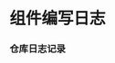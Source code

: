 # 组件编写日志

### 仓库日志记录
<div class="demo-box">
  <div class="demo-block" style="margin: 30px;">
    <wzc_timeline>
        <wzc_timeline_option key="20" timestamp="时间日志" size="20px" >
            <div v-html="`<p>组件编写</p>`"></div>
        </wzc_timeline_option>
         <wzc_timeline_option key="22" timestamp="Feb 3, 2021 (2021年 2月 3日)" size="16px" icon="fa-window-restore">
            <div v-html="`<p>input组件编写完成，更新发布npm组件至1.0.4版本</p>`"></div>
        </wzc_timeline_option>
        <wzc_timeline_option key="21" timestamp="Feb 2, 2021 (2021年 2月 2日)" size="16px" icon="fa-user-o">
            <div v-html="`<p>开始编写input输入框，使用v-model进行双向绑定</p> `"></div>
        </wzc_timeline_option>
        <wzc_timeline_option key="19" timestamp="Feb 1, 2021 (2021年 2月 1日)" size="16px" icon="fa-eyedropper">
            <div v-html="`<p>将组件发布到npm，并适配markdown文件中的组件使用</p>
            <p>更新npm中组件，使得element-resize-detector不需要独立下载</p>
            <p>配置markdown解析，使得markdown中可以插入组件标签</p>`"></div>
        </wzc_timeline_option>
        <wzc_timeline_option key="18" timestamp="Jan 31, 2021 (2021年 1月 31日)" size="16px" icon="fa-history">
            <div v-html="`<p>完成折叠组件，图片播放组件</p>`"></div>
        </wzc_timeline_option>
        <wzc_timeline_option key="17" timestamp="Jan 28, 2021 (2021年 1月 28日)" size="16px" icon="fa-cutlery">
            <div v-html="`<p>折叠窗口编写</p>
            <p>增加一个分割线竖直显示例子</p>`"></div>
        </wzc_timeline_option>
        <wzc_timeline_option key="16" timestamp="Jan 27, 2021 (2021年 1月 27日)" size="16px" icon="fa-crosshairs">
            <div v-html="`<p>编写分割线组件</p><p>分割线组件完成，修改时间轴组件名称</p>`"></div>
        </wzc_timeline_option>
        <wzc_timeline_option key="15" timestamp="Jan 26, 2021 (2021年 1月 26日)" size="16px" icon="fa-cogs">
            <div v-html="`<p>时间轴组件编写即将完成</p><p>完成时间轴组件</p>`"></div>
        </wzc_timeline_option>
        <wzc_timeline_option key="14" timestamp="Jan 25, 2021 (2021年 1月 25日)" size="16px" icon="fa-cloud-upload">
            <div v-html="`<p>滑块组件完成，开始时间线组件</p>`"></div>
        </wzc_timeline_option>
        <wzc_timeline_option key="13" timestamp="Jan 24, 2021 (2021年 1月 24日)" size="16px" icon="fa-cubes">
            <div v-html="`<p>完成colorPicker颜色选择器组件</p>
            <p>开始编写slider滑块组件</p>`"></div>
        </wzc_timeline_option>
        <wzc_timeline_option key="12" timestamp="Jan 22, 2021 (2021年 1月 22日)" size="16px" icon="fa-comments-o">
            <div v-html="`<p>颜色选择器</p>`"></div>
        </wzc_timeline_option>
        <wzc_timeline_option key="11" timestamp="Jan 21, 2021 (2021年 1月 21日)" size="16px" icon="fa-cc">
            <div v-html="`<p>颜色选择器组件提升，颜色选择器编写</p>`"></div>
        </wzc_timeline_option>
        <wzc_timeline_option key="10" timestamp="Jan 20, 2021 (2021年 1月 20日)" size="16px" icon="fa-check">
            <div v-html="`<p>继续编写颜色选择器组件</p>`"></div>
        </wzc_timeline_option>
        <wzc_timeline_option key="9" timestamp="Jan 19, 2021 (2021年 1月 19日)" size="16px" icon="fa-certificate">
            <div v-html="`<p>开始搭建折叠面板collapse</p>
            <p>开始搭建颜色选择器colorpicker</p>
            <p>完善组件页面日志vue-router的路由</p>`"></div>
        </wzc_timeline_option>
        <wzc_timeline_option key="8" timestamp="Jan 17, 2021 (2021年 1月 14日)" size="16px" icon="fa-cloud">
            <div v-html="`<p>完成switch开关组件</p>`"></div>
        </wzc_timeline_option>
        <wzc_timeline_option key="7" timestamp="Jan 16, 2021 (2021年 1月 16日)" size="16px" icon="fa-child">
            <div v-html="`<p>switch开关组件编写</p>`"></div>
        </wzc_timeline_option>
        <wzc_timeline_option key="6" timestamp="Jan 15, 2021 (2021年 1月 15日)" size="16px" icon="fa-bolt">
            <div v-html="`<p>按钮组件完成，添加按钮点击加载样式和禁用按钮样式</p>`"></div>
        </wzc_timeline_option>
        <wzc_timeline_option key="5" timestamp="Jan 14, 2021 (2021年 1月 14日)" size="16px" icon="fa-car">
            <div v-html="`<p>新增按钮组件</p>`"></div>
        </wzc_timeline_option>
        <wzc_timeline_option key="4" timestamp="Jan 13, 2021 (2021年 1月 13日)" size="16px" icon="fa-beer">
            <div v-html="`<p>下一步准备写按钮组件</p>
            <p>select组件完成</p>`"></div>
        </wzc_timeline_option>
        <wzc_timeline_option key="3" timestamp="Jan 12, 2021 (2021年 1月 12日)" size="16px" icon="fa-wpexplorer">
            <div v-html="`<p>修改选择器</p>
            <p>更新完成选择器组件</p>
            <p>2021/1/12 更新，添加新组件</p>
            <p>markdown文件解析显示尝试，为之后markdown文件显示到页面进行准备，选择使用font-awesome图标库，以及markdown文件样式解析使用github-markdown-css</p>`"></div>
        </wzc_timeline_option>
        <wzc_timeline_option key="2" timestamp="Jan 11, 2021 (2021年 1月 11日)" size="16px" icon="fa-telegram">
            <div v-html="`<p>这是一次新的提交</p>
            <p>修改选择器组件颜色</p>`"></div>
        </wzc_timeline_option>
        <wzc_timeline_option key="1" timestamp="Jan 8, 2021 (2021年 1月 8日)" size="16px" icon="fa-free-code-camp">
            <div v-html="`<p>初始化GitHub仓库，开始创建项目</p>
            <p>使用vue cli4来搭建项目模板，配置TortoiseGit来进行项目的提交和拉取</p>
            <p>创建Select选择器文件夹，初步搭建选择器组件</p>`"></div>
        </wzc_timeline_option>
    </wzc_timeline>
  </div>
</div>

<br/>